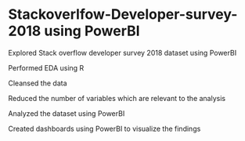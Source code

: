 # Stackoverlfow-Developer-survey-2018 using PowerBI

Explored Stack overflow developer survey 2018 dataset using PowerBI

Performed EDA using R

Cleansed the data 

Reduced the number of variables which are relevant to the analysis

Analyzed the dataset using PowerBI

Created dashboards using PowerBI to visualize the findings
